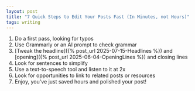 ```yaml
---
layout: post
title: "7 Quick Steps to Edit Your Posts Fast (In Minutes, not Hours)"
tags: writing
---
```


1. Do a first pass, looking for typos
2. Use Grammarly or an AI prompt to check grammar
3. [Tweak the headline]({% post_url 2025-07-15-Headlines %}) and [opening]({% post_url 2025-06-04-OpeningLines %}) and closing lines
4. Look for sentences to simplify
5. Use a text-to-speech tool and listen to it at 2x
6. Look for opportunities to link to related posts or resources
7. Enjoy, you've just saved hours and polished your post!

